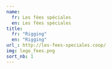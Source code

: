 ```yaml
---
name:
  fr: Les fées spéciales
  en: Les fées spéciales
title:
  fr: "Rigging"
  en: "Rigging"
url_: http://les-fees-speciales.coop/
img: logo_fees.png
sort_nb: 1
---
```

